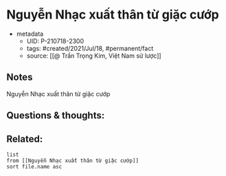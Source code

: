 # Nguyễn Nhạc xuất thân từ giặc cướp

- metadata
	- UID: P-210718-2300
	- tags: #created/2021/Jul/18, #permanent/fact 
	- source: [[@ Trần Trọng Kim, Việt Nam sử lược]]

## Notes
Nguyễn Nhạc xuất thân từ giặc cướp

## Questions & thoughts:

## Related:
```dataview
list
from [[Nguyễn Nhạc xuất thân từ giặc cướp]]
sort file.name asc
```
